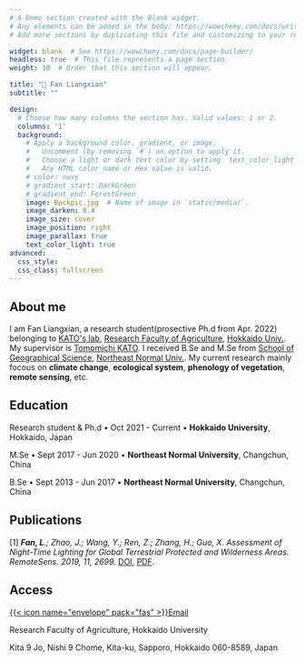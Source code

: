 ```yaml
---
# A Demo section created with the Blank widget.
# Any elements can be added in the body: https://wowchemy.com/docs/writing-markdown-latex/
# Add more sections by duplicating this file and customizing to your requirements.

widget: blank  # See https://wowchemy.com/docs/page-builder/
headless: true  # This file represents a page section.
weight: 10  # Order that this section will appear.

title: "👋 Fan Liangxian"
subtitle: ""

design:
  # Choose how many columns the section has. Valid values: 1 or 2.
  columns: '1'
  background:
    # Apply a background color, gradient, or image.
    #   Uncomment (by removing `#`) an option to apply it.
    #   Choose a light or dark text color by setting `text_color_light`.
    #   Any HTML color name or Hex value is valid.
    # color: navy
    # gradient_start: DarkGreen
    # gradient_end: ForestGreen
    image: Backpic.jpg  # Name of image in `static/media/`.
    image_darken: 0.4
    image_size: cover
    image_position: right
    image_parallax: true
    text_color_light: true
advanced:
  css_style:
  css_class: fullscreen
---
```


## About me

I am Fan Liangxian, a research student(prosective Ph.d from Apr. 2022) belonging to [KATO's lab](https://terraecomod.wixsite.com/kato-lab-hokudai-e), 
 [Research Faculty of Agriculture](https://www.agr.hokudai.ac.jp/en/r), [Hokkaido Univ.](https://www.global.hokudai.ac.jp/). My supervisor is [Tomomichi KATO](https://terraecomod.wixsite.com/kato-lab-hokudai-e/tomomichi-kato). 
 I received B.Se and M.Se from [School of Geographical Science](http://geo.nenu.edu.cn/), [Northeast Normal Univ.](http://www.nenu.edu.cn/). 
 My current research mainly focous on **climate change**, **ecological system**, **phenology of vegetation**, **remote sensing**, etc.


## Education

Research student & Ph.d • Oct 2021 - Current • **Hokkaido University**, Hokkaido, Japan

M.Se • Sept 2017 - Jun 2020 • **Northeast Normal University**, Changchun, China

B.Se • Sept 2013 - Jun 2017 • **Northeast Normal University**, Changchun, China


## Publications
[1] ***Fan, L**.; Zhao, J.; Wang, Y.; Ren, Z.; Zhang, H.; Guo, X. Assessment of Night-Time Lighting for Global Terrestrial Protected and Wilderness Areas. RemoteSens. 2019, 11, 2699.* [DOI](https://www.mdpi.com/2072-4292/11/22/2699), [PDF](/files/remotesensing-11-02699-v2.pdf).


## Access
[{{< icon name="envelope" pack="fas" >}}Email](mailto:Fanlx202@nenu.edu.cn)

Research Faculty of Agriculture, Hokkaido University

Kita 9 Jo, Nishi 9 Chome, Kita-ku, Sapporo, Hokkaido 060-8589, Japan

